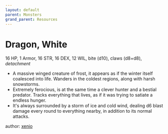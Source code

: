 ```yaml
---
layout: default
parent: Monsters
grand_parent: Resources
---
```


# Dragon, White

16 HP, 1 Armor, 16 STR, 16 DEX, 12 WIL, bite (d10), claws (d8+d8), _detachment_  

- A massive winged creature of frost, it appears as if the winter itself coalesced into life. Wanders in the coldest regions, along with harsh snowstorms.  
- Extremely ferocious, is at the same time a clever hunter and a bestial predator. Tracks everything that lives, as if it was trying to satiate a endless hunger.  
- It's always surrounded by a storm of ice and cold wind, dealing d6 blast damage every round to everything nearby, in addition to its normal attacks.  

author: [xenio](https://xenioinabottle.blogspot.com)
